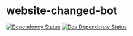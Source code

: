 # website-changed-bot

[![Dependency Status](https://david-dm.org/EdJoPaTo/website-changed-bot/status.svg)](https://david-dm.org/EdJoPaTo/website-changed-bot)
[![Dev Dependency Status](https://david-dm.org/EdJoPaTo/website-changed-bot/dev-status.svg)](https://david-dm.org/EdJoPaTo/website-changed-bot?type=dev)

>
